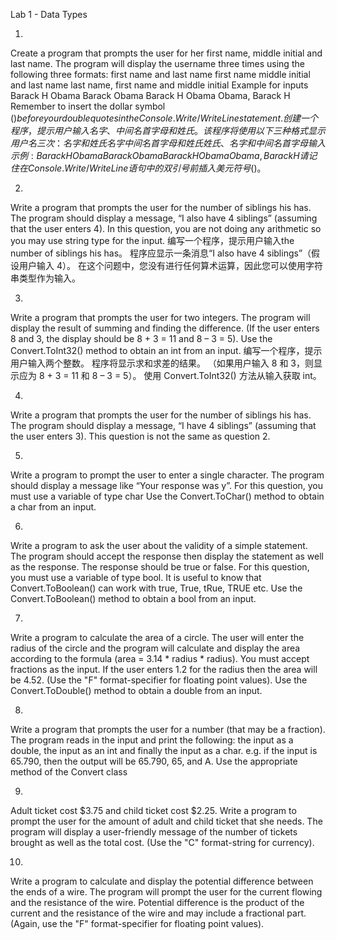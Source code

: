 Lab 1 - Data Types

1. 
Create a program that prompts the user for her first name, middle initial and last name. The program will display the username three times using the following three formats: 
first name and last name
first name middle initial and last name
last name, first name and middle initial
Example for inputs Barack H Obama
Barack Obama
Barack H Obama
Obama, Barack H
Remember to insert the dollar symbol ($) before your double quotes in the Console.Write/WriteLine statement.
创建一个程序，提示用户输入名字、中间名首字母和姓氏。 该程序将使用以下三种格式显示用户名三次：
名字和姓氏
名字中间名首字母和姓氏
姓氏、名字和中间名首字母
输入示例: Barack H Obama
Barack Obama
Barack H Obama
Obama, Barack H
请记住在 Console.Write/WriteLine 语句中的双引号前插入美元符号 ($)。

2. 
Write a program that prompts the user for the number of siblings his has. The program should display a message, “I also have 4 siblings” (assuming that the user enters 4).
In this question, you are not doing any arithmetic so you may use string type for the input.
编写一个程序，提示用户输入the number of siblings his has。 程序应显示一条消息“I also have 4 siblings”（假设用户输入 4）。
在这个问题中，您没有进行任何算术运算，因此您可以使用字符串类型作为输入。

3. 
Write a program that prompts the user for two integers. The program will display the result of summing and finding the difference. (If the user enters 8 and 3, the display should be 8 + 3 = 11 and 8 – 3 = 5).
Use the Convert.ToInt32() method to obtain an int from an input.
编写一个程序，提示用户输入两个整数。 程序将显示求和求差的结果。 （如果用户输入 8 和 3，则显示应为 8 + 3 = 11 和 8 – 3 = 5）。
使用 Convert.ToInt32() 方法从输入获取 int。

4. 
Write a program that prompts the user for the number of siblings his has. The program should display a message, “I have 4 siblings” (assuming that the user enters 3). This question is not the same as question 2.


5. 
Write a program to prompt the user to enter a single character. The program should display a message like “Your response was y”. For this question, you must use a variable of type char
Use the Convert.ToChar() method to obtain a char from an input.

6. 
Write a program to ask the user about the validity of a simple statement. The program should accept the response then display the statement as well as the response. The response should be true or false. For this question, you must use a variable of type bool. It is useful to know that Convert.ToBoolean() can work with true, True, tRue, TRUE etc.
Use the Convert.ToBoolean() method to obtain a bool from an input.

7. 
Write a program to calculate the area of a circle. The user will enter the radius of the circle and the program will calculate and display the area according to the formula (area = 3.14 * radius * radius). You must accept fractions as the input. If the user enters 1.2 for the radius then the area will be 4.52. (Use the "F" format-specifier for floating point values).
Use the Convert.ToDouble() method to obtain a double from an input.

8. 
Write a program that prompts the user for a number (that may be a fraction). The program reads in the input and print the following: the input as a double, the input as an int and finally the input as a char.
e.g. if the input is 65.790, then the output will be 65.790, 65, and A.
Use the appropriate method of the Convert class

9. 
Adult ticket cost $3.75 and child ticket cost $2.25. Write a program to prompt the user for the amount of adult and child ticket that she needs. The program will display a user-friendly message of the number of tickets brought as well as the total cost. (Use the "C" format-string for currency).

10. 
Write a program to calculate and display the potential difference between the ends of a wire. The program will prompt the user for the current flowing and the resistance of the wire. Potential difference is the product of the current and the resistance of the wire and may include a fractional part. (Again, use the "F" format-specifier for floating point values).